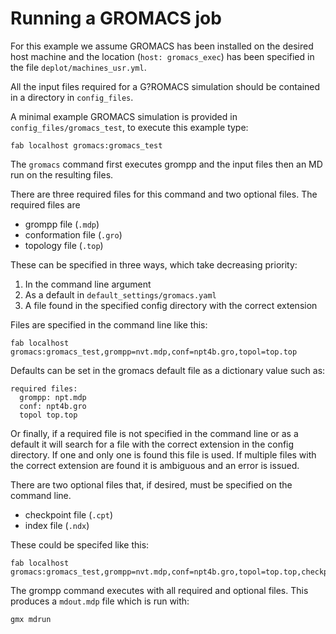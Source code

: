# Running a GROMACS job

For this example we assume GROMACS has been installed on the desired host machine and the location (`host: gromacs_exec`) has been specified in the file `deplot/machines_usr.yml`.

All the input files required for a G?ROMACS simulation should be contained in a directory in `config_files`. 

A minimal example GROMACS simulation is provided in `config_files/gromacs_test`, to execute this example type:

`fab localhost gromacs:gromacs_test`

The `gromacs` command first executes grompp and the input files then an MD run on the resulting files.

There are three required files for this command and two optional files. The required files are

- grompp file (`.mdp`)
- conformation file (`.gro`)
- topology file (`.top`)

These can be specified in three ways, which take decreasing priority:

1. In the command line argument
2. As a default in `default_settings/gromacs.yaml`
3. A file found in the specified config directory with the correct extension

Files are specified in the command line like this: 
```
fab localhost gromacs:gromacs_test,grompp=nvt.mdp,conf=npt4b.gro,topol=top.top
```
Defaults can be set in the gromacs default file as a dictionary value such as:
```
required files:
  grompp: npt.mdp
  conf: npt4b.gro
  topol top.top
```
Or finally, if a required file is not specified in the command line or as a default it will search for a file with the correct extension in the config directory. If one and only one is found this file is used. If multiple files with the correct extension are found it is ambiguous and an error is issued.

There are two optional files that, if desired, must be specified on the command line.

- checkpoint file (`.cpt`)
- index file (`.ndx`)

These could be specifed like this:
```
fab localhost gromacs:gromacs_test,grompp=nvt.mdp,conf=npt4b.gro,topol=top.top,checkpoint=npt4b.cpt,index=index.ndx
```

The grompp command executes with all required and optional files. This produces a `mdout.mdp` file which is run with:
```
gmx mdrun
```
